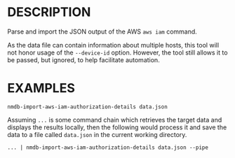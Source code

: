 DESCRIPTION
===========

Parse and import the JSON output of the AWS
`aws iam` command.

As the data file can contain information about multiple hosts, this tool
will not honor usage of the `--device-id` option.  However, the tool still
allows it to be passed, but ignored, to help facilitate automation.

EXAMPLES
========
```
nmdb-import-aws-iam-authorization-details data.json
```

Assuming `...` is some command chain which retrieves the target data and
displays the results locally, then the following would process it and save
the data to a file called `data.json` in the current working directory.
```
... | nmdb-import-aws-iam-authorization-details data.json --pipe
```